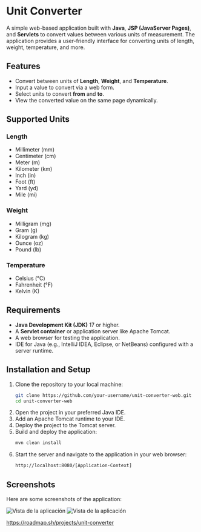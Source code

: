 # Unit Converter

A simple web-based application built with **Java**, **JSP (JavaServer Pages)**, and **Servlets** to convert values between various units of measurement. The application provides a user-friendly interface for converting units of length, weight, temperature, and more.

## Features
- Convert between units of **Length**, **Weight**, and **Temperature**.
- Input a value to convert via a web form.
- Select units to convert **from** and **to**.
- View the converted value on the same page dynamically.

## Supported Units
### Length
- Millimeter (mm)
- Centimeter (cm)
- Meter (m)
- Kilometer (km)
- Inch (in)
- Foot (ft)
- Yard (yd)
- Mile (mi)

### Weight
- Milligram (mg)
- Gram (g)
- Kilogram (kg)
- Ounce (oz)
- Pound (lb)

### Temperature
- Celsius (°C)
- Fahrenheit (°F)
- Kelvin (K)

## Requirements
- **Java Development Kit (JDK)** 17 or higher.
- A **Servlet container** or application server like Apache Tomcat.
- A web browser for testing the application.
- IDE for Java (e.g., IntelliJ IDEA, Eclipse, or NetBeans) configured with a server runtime.

## Installation and Setup
1. Clone the repository to your local machine:
   ```bash
   git clone https://github.com/your-username/unit-converter-web.git
   cd unit-converter-web
2. Open the project in your preferred Java IDE.
3. Add an Apache Tomcat runtime to your IDE.
4. Deploy the project to the Tomcat server.
5. Build and deploy the application:
    ```bash
   mvn clean install
6. Start the server and navigate to the application in your web browser:
    ```bash
   http://localhost:8080/[Application-Context]

## Screenshots
Here are some screenshots of the application:

![Vista de la aplicación](src/main/resources/converter1.png "")
![Vista de la aplicación](src/main/resources/converter2.png "")


https://roadmap.sh/projects/unit-converter